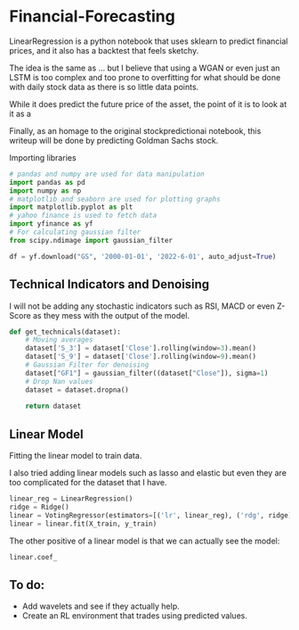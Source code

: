 # Financial-Forecasting

LinearRegression is a python notebook that uses sklearn to predict financial prices, and it also has a backtest that feels sketchy.

The idea is the same as ... but I believe that using a WGAN or even just an LSTM is too complex and too prone to overfitting for what should be done with daily stock data as there is so little data points.

While it does predict the future price of the asset, the point of it is to look at it as a 

Finally, as an homage to the original stockpredictionai notebook, this writeup will be done by predicting Goldman Sachs stock.

Importing libraries
```python
# pandas and numpy are used for data manipulation
import pandas as pd
import numpy as np
# matplotlib and seaborn are used for plotting graphs
import matplotlib.pyplot as plt
# yahoo finance is used to fetch data
import yfinance as yf
# For calculating gaussian filter
from scipy.ndimage import gaussian_filter
```

```python
df = yf.download("GS", '2000-01-01', '2022-6-01', auto_adjust=True)

```

## Technical Indicators and Denoising

I will not be adding any stochastic indicators such as RSI, MACD or even Z-Score as they mess with the output of the model.
```python
def get_technicals(dataset):
    # Moving averages
    dataset['S_3'] = dataset['Close'].rolling(window=3).mean()
    dataset['S_9'] = dataset['Close'].rolling(window=9).mean()
    # Gaussian Filter for denoising
    dataset["GF1"] = gaussian_filter((dataset["Close"]), sigma=1)
    # Drop Nan values
    dataset = dataset.dropna()
    
    return dataset
```

## Linear Model
Fitting the linear model to train data.

I also tried adding linear models such as lasso and elastic but even they are too complicated for the dataset that I have.
```python
linear_reg = LinearRegression()
ridge = Ridge()
linear = VotingRegressor(estimators=[('lr', linear_reg), ('rdg', ridge)])
linear = linear.fit(X_train, y_train)

```

The other positive of a linear model is that we can actually see the model:
```python
linear.coef_
```

## To do:
- Add wavelets and see if they actually help.
- Create an RL environment that trades using predicted values.